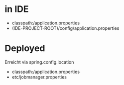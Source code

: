 # in IDE 
* classpath:/application.properties
* (IDE-PROJECT-ROOT)/config/application.properties
    
    
# Deployed 
Erreicht via spring.config.location
* classpath:/application.properties
* etc/jobmanager.properties
    
